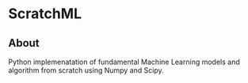# ScratchML

## About 
Python implemenatation of fundamental Machine Learning models and algorithm from scratch using Numpy and Scipy.
